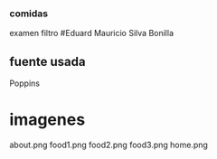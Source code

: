 ### comidas
examen filtro
#Eduard Mauricio Silva Bonilla
## fuente usada
Poppins
# imagenes
about.png
food1.png
food2.png
food3.png
home.png






